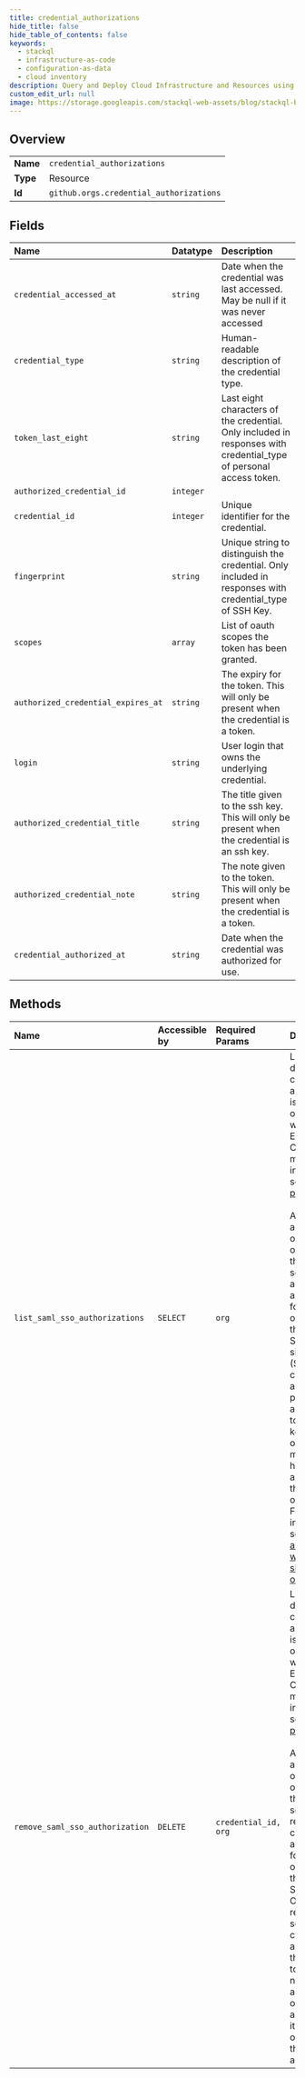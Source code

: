 ```yaml
---
title: credential_authorizations
hide_title: false
hide_table_of_contents: false
keywords:
  - stackql
  - infrastructure-as-code
  - configuration-as-data
  - cloud inventory
description: Query and Deploy Cloud Infrastructure and Resources using SQL
custom_edit_url: null
image: https://storage.googleapis.com/stackql-web-assets/blog/stackql-blog-post-featured-image.png
---
```

  
    

## Overview
<table><tbody>
<tr><td><b>Name</b></td><td><code>credential_authorizations</code></td></tr>
<tr><td><b>Type</b></td><td>Resource</td></tr>
<tr><td><b>Id</b></td><td><code>github.orgs.credential_authorizations</code></td></tr>
</tbody></table>

## Fields
| Name | Datatype | Description |
|:-----|:---------|:------------|
| `credential_accessed_at` | `string` | Date when the credential was last accessed. May be null if it was never accessed |
| `credential_type` | `string` | Human-readable description of the credential type. |
| `token_last_eight` | `string` | Last eight characters of the credential. Only included in responses with credential_type of personal access token. |
| `authorized_credential_id` | `integer` |  |
| `credential_id` | `integer` | Unique identifier for the credential. |
| `fingerprint` | `string` | Unique string to distinguish the credential. Only included in responses with credential_type of SSH Key. |
| `scopes` | `array` | List of oauth scopes the token has been granted. |
| `authorized_credential_expires_at` | `string` | The expiry for the token. This will only be present when the credential is a token. |
| `login` | `string` | User login that owns the underlying credential. |
| `authorized_credential_title` | `string` | The title given to the ssh key. This will only be present when the credential is an ssh key. |
| `authorized_credential_note` | `string` | The note given to the token. This will only be present when the credential is a token. |
| `credential_authorized_at` | `string` | Date when the credential was authorized for use. |
## Methods
| Name | Accessible by | Required Params | Description |
|:-----|:--------------|:----------------|:------------|
| `list_saml_sso_authorizations` | `SELECT` | `org` | Listing and deleting credential authorizations is available to organizations with GitHub Enterprise Cloud. For more information, see [GitHub's products](https://docs.github.com/github/getting-started-with-github/githubs-products).<br /><br />An authenticated organization owner with the `read:org` scope can list all credential authorizations for an organization that uses SAML single sign-on (SSO). The credentials are either personal access tokens or SSH keys that organization members have authorized for the organization. For more information, see [About authentication with SAML single sign-on](https://docs.github.com/en/articles/about-authentication-with-saml-single-sign-on). |
| `remove_saml_sso_authorization` | `DELETE` | `credential_id, org` | Listing and deleting credential authorizations is available to organizations with GitHub Enterprise Cloud. For more information, see [GitHub's products](https://docs.github.com/github/getting-started-with-github/githubs-products).<br /><br />An authenticated organization owner with the `admin:org` scope can remove a credential authorization for an organization that uses SAML SSO. Once you remove someone's credential authorization, they will need to create a new personal access token or SSH key and authorize it for the organization they want to access. |
